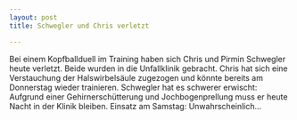 ```yaml
---
layout: post
title: Schwegler und Chris verletzt

---
```


Bei einem Kopfballduell im Training haben sich Chris und Pirmin Schwegler heute verletzt. Beide wurden in die Unfallklinik gebracht. Chris hat sich eine Verstauchung der Halswirbelsäule zugezogen und könnte bereits am Donnerstag wieder trainieren. Schwegler hat es schwerer erwischt: Aufgrund einer Gehirnerschütterung und Jochbogenprellung muss er heute Nacht in der Klinik bleiben. Einsatz am Samstag: Unwahrscheinlich...


